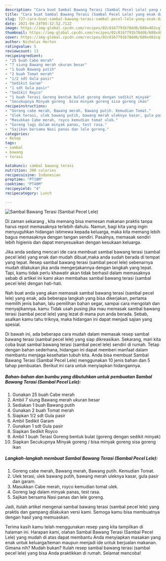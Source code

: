 ```yaml
---
description: "Cara buat Sambal Bawang Terasi (Sambal Pecel Lele) yang enak dan Mudah Dibuat"
title: "Cara buat Sambal Bawang Terasi (Sambal Pecel Lele) yang enak dan Mudah Dibuat"
slug: 727-cara-buat-sambal-bawang-terasi-sambal-pecel-lele-yang-enak-dan-mudah-dibuat
date: 2021-04-24T05:32:52.712Z
image: https://img-global.cpcdn.com/recipes/02c0167791b78dd6/680x482cq70/sambal-bawang-terasi-sambal-pecel-lele-foto-resep-utama.jpg
thumbnail: https://img-global.cpcdn.com/recipes/02c0167791b78dd6/680x482cq70/sambal-bawang-terasi-sambal-pecel-lele-foto-resep-utama.jpg
cover: https://img-global.cpcdn.com/recipes/02c0167791b78dd6/680x482cq70/sambal-bawang-terasi-sambal-pecel-lele-foto-resep-utama.jpg
author: Nicholas Horton
ratingvalue: 5
reviewcount: 13
recipeingredient:
- "25 buah Cabe merah"
- "7 siung Bawang merah ukuran besar"
- "1 buah Bawang putih"
- "2 buah Tomat merah"
- "1/2 sdt Gula pasir"
- "Sedikit Garam"
- "1 sdt Gula pasir"
- "Sedikit Royco"
- "1 buah Terasi Goreng bentuk bulat goreng dengan sedikit minyak"
- "Secukupnya Minyak goreng  bisa minyak goreng sisa goreng ikan"
recipeinstructions:
- "Goreng cabe merah, Bawang merah, Bawang putih. Kemudian Tomat."
- "Ulek terasi, ulek bawang putih, bawang merah uleknya kasar, gula pasir dan garam."
- "Masukkan Cabe merah, royco kemudian tomat ulek."
- "Goreng lagi dalam minyak panas, test rasa."
- "Sajikan bersama Nasi panas dan lele goreng."
categories:
- Resep
tags:
- sambal
- bawang
- terasi

katakunci: sambal bawang terasi 
nutrition: 300 calories
recipecuisine: Indonesian
preptime: "PT18M"
cooktime: "PT40M"
recipeyield: "4"
recipecategory: Lunch

---
```



![Sambal Bawang Terasi (Sambal Pecel Lele)](https://img-global.cpcdn.com/recipes/02c0167791b78dd6/680x482cq70/sambal-bawang-terasi-sambal-pecel-lele-foto-resep-utama.jpg)

Di zaman  sekarang , kita memang bisa memesan makanan praktis tanpa harus repot memasaknya terlebih dahulu. Namun, bagi kita yang ingin menyuguhkan hidangan istimewa kepada keluarga, maka kita memang lebih bagus memasaknya dengan tangan sendiri. Pasalnya, memasak sendiri lebih higienis dan dapat menyesuaikan dengan kesukaan keluarga.

Jika anda sedang mencari ide cara membuat sambal bawang terasi (sambal pecel lele) yang enak dan mudah dibuat,maka anda sudah berada di tempat yang tepat. Resep sambal bawang terasi (sambal pecel lele)  sebenarnya mudah dilakukan jika anda mengerjakannya dengan langkah yang tepat. Tapi, kamu tidak perlu khawatir akan tidak berhasil dalam memasaknya 
sebab di artikel ini kami akan membahas sambal bawang terasi (sambal pecel lele) dengan hati-hati.  



Nah buat anda yang akan memasak sambal bawang terasi (sambal pecel lele) yang enak, ada beberapa langkah yang bisa dikerjakan, pertama memilih jenis bahan, lalu pemilihan bahan segar, sampai cara mengolah dan menyajikannya. kamu Tidak usah pusing jika mau memasak sambal bawang terasi (sambal pecel lele) yang lezat di mana pun anda berada. Sebab, asalkan kamu  tahu triknya, maka hidangan ini dapat menjadi sajian yang spesial.

Di bawah ini, ada beberapa cara mudah dalam memasak resep sambal bawang terasi (sambal pecel lele) yang siap dikreasikan. Sekarang, mari kita coba buat sambal bawang terasi (sambal pecel lele) sendiri di rumah. Tetap dengan bahan sederhana, hidangan ini dapat memberi manfaat dalam membantu menjaga kesehatan tubuh kita. Anda bisa membuat Sambal Bawang Terasi (Sambal Pecel Lele) menggunakan 10 jenis bahan dan 5 tahap pembuatan. Berikut ini cara untuk menyiapkan hidangannya.

<!--inarticleads1-->

##### Bahan-bahan dan bumbu yang dibutuhkan untuk pembuatan Sambal Bawang Terasi (Sambal Pecel Lele):

1. Gunakan 25 buah Cabe merah
1. Ambil 7 siung Bawang merah ukuran besar
1. Sediakan 1 buah Bawang putih
1. Gunakan 2 buah Tomat merah
1. Siapkan 1/2 sdt Gula pasir
1. Ambil Sedikit Garam
1. Gunakan 1 sdt Gula pasir
1. Siapkan Sedikit Royco
1. Ambil 1 buah Terasi Goreng bentuk bulat (goreng dengan sedikit minyak)
1. Siapkan Secukupnya Minyak goreng / bisa minyak goreng sisa goreng ikan




<!--inarticleads2-->

##### Langkah-langkah membuat Sambal Bawang Terasi (Sambal Pecel Lele):

1. Goreng cabe merah, Bawang merah, Bawang putih. Kemudian Tomat.
1. Ulek terasi, ulek bawang putih, bawang merah uleknya kasar, gula pasir dan garam.
1. Masukkan Cabe merah, royco kemudian tomat ulek.
1. Goreng lagi dalam minyak panas, test rasa.
1. Sajikan bersama Nasi panas dan lele goreng.




Jadi, itulah artikel mengenai  sambal bawang terasi (sambal pecel lele)  yang praktis dan gampang dilakukan versi kami. Semoga kamu bisa membuatnya dengan hasil yang memuaskan. 

Terima kasih kamu telah menggunakan resep yang kita tampilkan di halaman ini. Harapan kami, olahan  Sambal Bawang Terasi (Sambal Pecel Lele) yang mudah di atas dapat membantu Anda menyiapkan masakan yang enak untuk keluarga/teman maupun menjadi ide untuk berjualan makanan. Gimana nih? Mudah bukan? Itulah resep sambal bawang terasi (sambal pecel lele) yang bisa Anda praktikkan di rumah. Selamat mencoba!

